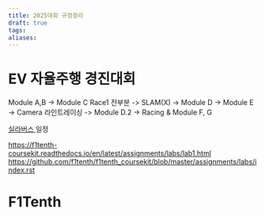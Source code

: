 ```yaml
---
title: 2025대회 규정정리
draft: true
tags: 
aliases:
---
```

# EV 자율주행 경진대회

Module A,B  -> Module C Race1 전부분 -> SLAM(X) -> Module D -> Module E -> Camera 라인트레이싱 ->  Module D.2 -> Racing & Module F, G

[실라버스 ](https://docs.google.com/spreadsheets/d/1PaFYG7XC_XQ3ExdQGb-S8oJzzixoMOVjh4L1RjW0gT0/edit?gid=0#gid=0) 일정 


https://f1tenth-coursekit.readthedocs.io/en/latest/assignments/labs/lab1.html
https://github.com/f1tenth/f1tenth_coursekit/blob/master/assignments/labs/index.rst
# F1Tenth
